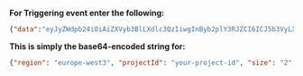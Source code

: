 **For Triggering event enter the following:**
```json
{"data":"eyJyZWdpb24iOiAiZXVyb3BlLXdlc3QzIiwgInByb2plY3RJZCI6ICJ5b3VyLXByb2plY3QtaWQiLCAic2l6ZSI6ICIyIiwgImluc3RhbmNlR3JvdXBOYW1lIjoieW91ci1pbnRhbmNlLWdyb3VwLW5hbWUifQ=="}
```

**This is simply the base64-encoded string for:**
```json
{"region": "europe-west3", "projectId": "your-project-id", "size": "2", "instanceGroupName":"your-intance-group-name"}
```
